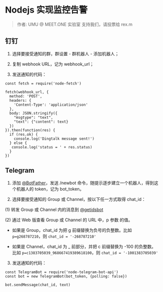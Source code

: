 # Nodejs 实现监控告警

> 作者: UMU @ MEET.ONE 实验室
> 支持我们，请投票给 rex.m

## 钉钉

1. 选择要接受通知的群，群设置 - 群机器人 - 添加机器人；

2. 复制 webhook URL，记为 webhook_url；

3. 发送通知的代码：

```nodejs
const fetch = require('node-fetch')

fetch(webhook_url, {
  method: 'POST',
  headers: {
    'Content-Type': 'application/json'
  },
  body: JSON.stringify({
    "msgtype": "text",
    "text": {"content": text}
  })
}).then(function(res) {
  if (res.ok) {
    console.log('Dingtalk message sent!')
  } else {
   console.log('status = ' + res.status)
  }
})
```

## Telegram

1. 添加 [@BotFather](https://telegram.me/BotFather)，发送 /newbot 命令，随提示逐步建立一个机器人，得到这个机器人的 token，记为 bot_token。

2. 选择要接受通知的 Group 或 Channel，按以下任一方式取得 chat_id：

(1) 转发 Group 或 Channel 内的消息到 [@getidsbot](https://telegram.me/getidsbot)

(2) 通过 Web 版查看 Group 或 Channel 的 URL 中，p 参数 的值。

- 如果是 Group，chat_id 为把 g 前缀替换为负号的负整数。比如 `p=g268787210`，则 `chat_id = '-268787210'`

- 如果是 Channel，chat_id 为 _ 前部分，并把 c 前缀替换为 -100 的负整数。比如 `p=c1383705039_968667419389618100`，则 `chat_id = '-1001383705039'`

3. 发送通知的代码：

```
const TelegramBot = require('node-telegram-bot-api')
const bot = new TelegramBot(bot_token, {polling: false})

bot.sendMessage(chat_id, text)
```
